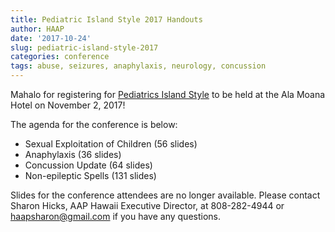 ```yaml
---
title: Pediatric Island Style 2017 Handouts
author: HAAP
date: '2017-10-24'
slug: pediatric-island-style-2017
categories: conference
tags: abuse, seizures, anaphylaxis, neurology, concussion
---
```


Mahalo for registering for [Pediatrics Island Style](http://aaphawaii.org/event/pediatrics-island-style-conference-cme-available/) to be held at the Ala Moana Hotel on November 2, 2017! 

The agenda for the conference is below:

- Sexual Exploitation of Children (56 slides)
- Anaphylaxis (36 slides)
- Concussion Update (64 slides)
- Non-epileptic Spells (131 slides)

Slides for the conference attendees are no longer available. Please contact Sharon Hicks, AAP Hawaii Executive Director, at 808-282-4944 or [haapsharon@gmail.com](mailto:haapsharon@gmail.com) if you have any questions.